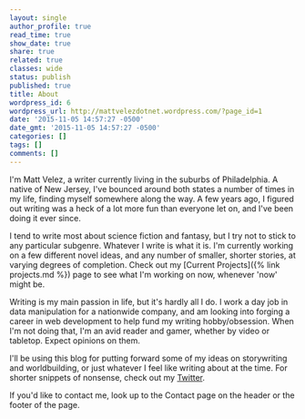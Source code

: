 ```yaml
---
layout: single
author_profile: true
read_time: true
show_date: true
share: true
related: true
classes: wide
status: publish
published: true
title: About
wordpress_id: 6
wordpress_url: http://mattvelezdotnet.wordpress.com/?page_id=1
date: '2015-11-05 14:57:27 -0500'
date_gmt: '2015-11-05 14:57:27 -0500'
categories: []
tags: []
comments: []
---
```

I'm Matt Velez, a writer currently living in the suburbs of Philadelphia. A native of New Jersey, I've bounced around both states a number of times in my life, finding myself somewhere along the way. A few years ago, I figured out writing was a heck of a lot more fun than everyone let on, and I've been doing it ever since.

I tend to write most about science fiction and fantasy, but I try not to stick to any particular subgenre. Whatever I write is what it is. I'm currently working on a few different novel ideas, and any number of smaller, shorter stories, at varying degrees of completion. Check out my [Current Projects]({% link projects.md %}) page to see what I'm working on now, whenever 'now' might be.

Writing is my main passion in life, but it's hardly all I do. I work a day job in data manipulation for a nationwide company, and am looking into forging a career in web development to help fund my writing hobby/obsession. When I'm not doing that, I'm an avid reader and gamer, whether by video or tabletop. Expect opinions on them.

I'll be using this blog for putting forward some of my ideas on storywriting and worldbuilding, or just whatever I feel like writing about at the time. For shorter snippets of nonsense, check out my [Twitter](https://twitter.com/timecrash).

If you'd like to contact me, look up to the Contact page on the header or the footer of the page.
